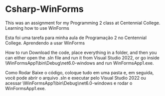 # Csharp-WinForms

This was an assignment for my Programming 2 class at Centennial College. 
Learning how to use WinForms

Esta foi uma tarefa para minha aula de Programação 2 no Centennial College.
Aprendendo a usar WinForms

How to run
Download the code, place everything in a folder, and then you can either open the .sln file and run it from Visual Studio 2022, or go inside \WinFormsApp1\bin\Debug\net6.0-windows and run WinFormsApp1.exe. 

Como Rodar
Baixe o código, coloque tudo em uma pasta e, em seguida, você pode abrir o arquivo .sln e executar pelo Visual Studio 2022 ou acessar \WinFormsApp1\bin\Debug\net6.0-windows e rodar o WinFormsApp1.exe.
